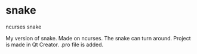 # snake
ncurses snake

My version of snake. Made on ncurses. 
The snake can turn around. Project is made in Qt Creator. .pro file is added.
